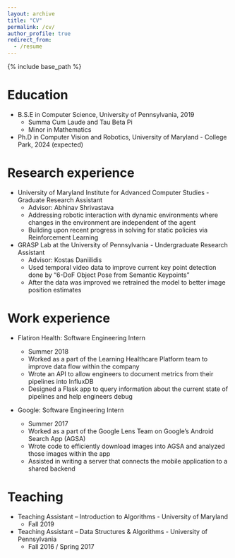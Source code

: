 ```yaml
---
layout: archive
title: "CV"
permalink: /cv/
author_profile: true
redirect_from:
  - /resume
---
```


{% include base_path %}

Education
======
* B.S.E in Computer Science, University of Pennsylvania, 2019
  * Summa Cum Laude and Tau Beta Pi
  * Minor in Mathematics
* Ph.D in Computer Vision and Robotics, University of Maryland - College Park, 2024 (expected)

Research experience
======
* University of Maryland Institute for Advanced Computer Studies - Graduate Research Assistant
  * Advisor: Abhinav Shrivastava
  * Addressing robotic interaction with dynamic environments where changes in the environment are independent of the agent
  * Building upon recent progress in solving for static policies via Reinforcement Learning
* GRASP Lab at the University of Pennsylvania - Undergraduate Research Assistant
  * Advisor: Kostas Daniilidis
  * Used temporal video data to improve current key point detection done by “6-DoF Object Pose from Semantic Keypoints”
  * After the data was improved we retrained the model to better image position estimates


Work experience
======
* Flatiron Health: Software Engineering Intern
  * Summer 2018
  * Worked as a part of the Learning Healthcare Platform team to improve data flow within the company
  * Wrote an API to allow engineers to document metrics from their pipelines into InfluxDB
  * Designed a Flask app to query information about the current state of pipelines and help engineers debug

* Google: Software Engineering Intern
  * Summer 2017
  * Worked as a part of the Google Lens Team on Google’s Android Search App (AGSA)
  * Wrote code to efficiently download images into AGSA and analyzed those images within the app
  * Assisted in writing a server that connects the mobile application to a shared backend
 
  
Teaching
======
* Teaching Assistant – Introduction to Algorithms - University of Maryland
  * Fall 2019
* Teaching Assistant – Data Structures \& Algorithms - University of Pennsylvania
  * Fall 2016 / Spring 2017
